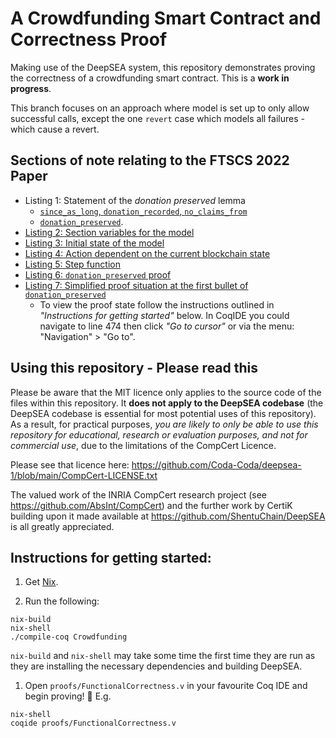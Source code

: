 # A Crowdfunding Smart Contract and Correctness Proof

Making use of the DeepSEA system, this repository demonstrates proving the correctness of a crowdfunding smart contract. This is a **work in progress**.

This branch focuses on an approach where model is set up to only allow successful calls, except the one `revert` case which models all failures - which cause a revert.

## Sections of note relating to the FTSCS 2022 Paper
 - Listing 1: Statement of the _donation preserved_ lemma
   - [`since_as_long`, `donation_recorded`, `no_claims_from`](https://github.com/Coda-Coda/Crowdfunding/blob/FTSCS-2022/proofs/FunctionalCorrectness.v#L329)
   - [`donation_preserved`](https://github.com/Coda-Coda/Crowdfunding/blob/FTSCS-2022/proofs/FunctionalCorrectness.v#L458).
- [Listing 2: Section variables for the model](https://github.com/Coda-Coda/Crowdfunding/blob/FTSCS-2022/proofs/FunctionalCorrectness.v#L59)
- [Listing 3: Initial state of the model](https://github.com/Coda-Coda/Crowdfunding/blob/FTSCS-2022/proofs/FunctionalCorrectness.v#L67)
- [Listing 4: Action dependent on the current blockchain state](https://github.com/Coda-Coda/Crowdfunding/blob/FTSCS-2022/proofs/FunctionalCorrectness.v#L161)
- [Listing 5: Step function](https://github.com/Coda-Coda/Crowdfunding/blob/FTSCS-2022/proofs/FunctionalCorrectness.v#L189)
- [Listing 6: `donation_preserved` proof](https://github.com/Coda-Coda/Crowdfunding/blob/FTSCS-2022/proofs/FunctionalCorrectness.v#L458)
- [Listing 7: Simplified proof situation at the first bullet of `donation_preserved`](https://github.com/Coda-Coda/Crowdfunding/blob/FTSCS-2022/proofs/FunctionalCorrectness.v#L474)
  - To view the proof state follow the instructions outlined in _"Instructions for getting started"_ below. In CoqIDE you could navigate to line 474 then click _"Go to cursor"_ or via the menu: "Navigation" > "Go to".

## Using this repository - Please read this

Please be aware that the MIT licence only applies to the source code of the files within this repository. It **does not apply to the DeepSEA codebase** (the DeepSEA codebase is essential for most potential uses of this repository). As a result, for practical purposes, _you are likely to only be able to use this repository for educational, research or evaluation purposes, and not for commercial use_, due to the limitations of the CompCert Licence.

Please see that licence here:
  https://github.com/Coda-Coda/deepsea-1/blob/main/CompCert-LICENSE.txt

The valued work of the INRIA CompCert research project (see 
https://github.com/AbsInt/CompCert) and the further work by CertiK 
building upon it made available at https://github.com/ShentuChain/DeepSEA is
all greatly appreciated.

## Instructions for getting started:

1. Get [Nix](https://nixos.org/download.html).

2. Run the following:
```
nix-build
nix-shell
./compile-coq Crowdfunding
```
`nix-build` and `nix-shell` may take some time the first time they are run as they are installing the necessary dependencies and building DeepSEA.

1. Open `proofs/FunctionalCorrectness.v` in your favourite Coq IDE and begin proving! 🐔
E.g.
```
nix-shell
coqide proofs/FunctionalCorrectness.v
```
